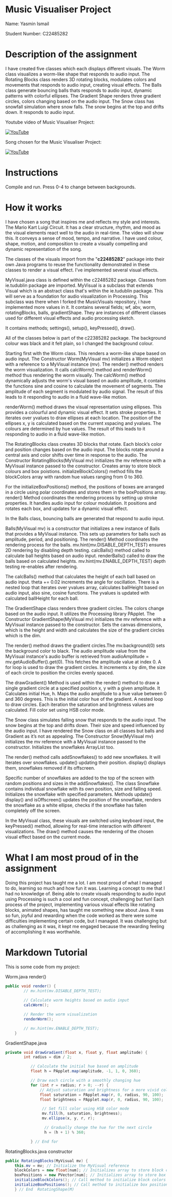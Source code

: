 # Music Visualiser Project

Name: Yasmin Ismail

Student Number: C22485282

# Description of the assignment
I have created five classes which each displays different visuals. The Worm class visualizes  a worm-like shape that responds to audio input. The Rotating Blocks class renders 3D rotating blocks, modulates  colors and movements that responds to audio input, creating visual effects. The Balls class generate bouncing balls thats responds to audio input, dynamic patterns with colorful ellipses. The Gradient Shape renders three gradient circles, colors changing based on the audio input. The Snow class has snowfall simulation where snow falls. The snow begins at the top and drifts down. It responds to audio input.

Youtube video of  Music Visualiser Project: 


[![YouTube](http://img.youtube.com/vi/PFwGrX_GDFs/0.jpg)](https://www.youtube.com/watch?v=PFwGrX_GDFs)



Song chosen for the Music Visualiser Project: 

[![YouTube](http://img.youtube.com/vi/THFFP1EM3EU/0.jpg)](https://www.youtube.com/watch?v=THFFP1EM3EU)



# Instructions
Compile and run. 
Press 0-4 to change between backgrounds. 


# How it works

I have chosen a song that inspires me and reflects my style and interests. The Mario Kart Luigi Circuit. It has a clear structure, rhythm, and mood as the visual elements react well to the audio in real-time. The video will show this. It conveys a sense of mood, tempo, and narrative. I have used colour, shape, motion, and composition to create a visually compelling and dynamic representation of the song. 
 
The classes of the visuals import from the "**c22485282**" package into their own Java programs to reuse the functionality demonstrated in these classes to render a visual effect. 
I've implemented several visual effects.  

MyVisual.java class is defined within the c22485282 package. Classes from ie.tudublin package are imported. MyVisual is a subclass that extends Visual which is an abstract class that's within the ie.tudublin package. This will serve as a foundation for audio visualization in Processing. This subclass was there when I forked the MusicVisuals repository, i have implemented more values in it. It contains several fields; wf, abv, worm, rotatingBlocks, balls, gradientShape. They are instances of different classes used for different visual effects and audio processing sketch.  

It contains methods; settings(), setup(), keyPressed(), draw(). 

All of the classes below is part of the c22385282 package.  The background colour was black and it felt plain, so I changed the background colour.

Starting first with the Worm class. This renders a worm-like shape based on audio input. The Constructor Worm(MyVisual mv) initializes a Worm object with a reference to a MyVisual instance (mv). 
The render() method renders the worm visualization. It calls calcWorm() method and renderWorm() method thus rendering the worm visually. The calcWorm() method dynamically adjusts the worm's visual based on audio amplitude, it contains the functions sine and cosine to calculate the movement of segments. The amplitude of each segment is modulated by audio signal. The result of this leads to it responding to audio in a fluid wave-like motion. 

renderWorm() method draws the visual representation using ellipses. This provides a colourful and dynamic visual effect. It sets stroke properties. It iterates over yvalues to draw ellipses at each location. The position of the ellipses x, y is calculated based on the current xspacing and yvalues. The colours are determined by hue values. The result of this leads to it responding to audio in a fluid wave-like motion.

The RotatingBlocks  class creates 3D blocks that rotate. Each block’s color and position changes based on the audio input. The blocks rotate around a central axis and color shifts over time in response to the audio. 
The Constructor RotatingBlocks(MyVisual mv) initializes the mv reference with a MyVisual instance passed to the constructor. Creates array to store block colours and box poistions. initializeBlockColors() method fills the blockColors array with random hue values ranging from 0 to 360. 

For the initializeBoxPositions() method, the positions of boxes are arranged in a circle using polar coordinates and stores them in the boxPositions array. render() Method coordinates the rendering process by setting up stroke properties. It handles audio input for colour modulation. It positions and rotates each box, and updates for a dynamic visual effect. 

In the Balls class, bouncing balls are generated that respond to audio input. 

Balls(MyVisual mv) is a constructor that initializes a new instance of Balls that provides a MyVisual instance. This sets up parameters for balls such as amplitude, period, and positioning. 
The render() Method coordinates the rendering process for the balls. mv.hint(mv.DISABLE_DEPTH_TEST) ensures 2D rendering by disabling depth testing. calcBalls() method called to calculate ball heights based on audio input. renderBalls() called to draw the balls based on calculated heights. mv.hint(mv.ENABLE_DEPTH_TEST) depth testing re-enables after rendering.

The calcBalls() method that calculates the height of each ball based on audio input. theta += 0.02 increments the angle for oscillation. There is a nested loop that iterates over yvalues array, calculates ballHeight based on audio input, also sine, cosine functions. The yvalues is updated with calculated ballHeight for each ball.

The GradientShape class renders three gradient circles. The colors change based on the audio input. It utilizes the Processing library PApplet. The Constructor GradientShape(MyVisual mv) initializes the mv reference with a MyVisual instance passed to the constructor. Sets the canvas dimensions, which is the height and width and calculates the size of the gradient circles which is the dim.

The render() method draws the gradient circles.The mv.background(0) sets the background color to black. The audio amplitude value from the MyVisual instance's audio buffer is retrieved from audioAmplitude = mv.getAudioBuffer().get(0). This fetches the amplitude value at index 0. A for loop is used to draw the gradient circles. It  increments x by dim, the size of each circle to position the circles evenly spaced.

The drawGradient() Method is used within the render() method to draw a single gradient circle at a specified position x, y with a given amplitude. It Calculates initial Hue, h.  Maps the audio amplitude to a hue value between 0 and 360 degrees. This is the initial color hue of the gradient. A nested loop to draw circles. Each iteration the saturation and brightness values are calculated. Fill color set using HSB color mode.


The Snow class simulates falling snow that responds to the audio input. The snow begins at the top and drifts down. Their size and speed influenced by the audio input. I have rendered the Snow class on all classes but balls and Gradient as it’s not as appealing. 
The Constructor Snow(MyVisual mv) initializes the mv reference with a MyVisual instance passed to the constructor. Initializes the snowflakes ArrayList too. 

The render() method calls addSnowflakes() to add new snowflakes. It will Iterates over snowflakes. update() updating their position. display() displays them, snowflakes removed if its offscreen. 


Specific number of snowflakes are added to the top of the screen with random positions and sizes in the addSnowflakes(). The class Snowflake contains individual snowflake with its own position, size  and falling speed. Initializes the snowflake with specified parameters. 
Methods update() display() and isOffscreen() updates the position of the snowflake, renders the snowflake as a white ellipse, checks if the snowflake has fallen completely off the screen.


In the MyVisual class, these visuals are switched using keyboard input, the keyPressed() method, allowing for real-time interaction with different visualizations. The draw() method causes the rendering of the chosen visual effect based on the current mode.  

 



# What I am most proud of in the assignment
Doing this project has taught me a lot. I am most proud of what I managed to do, learning so much and how fun it was. Learning a concept to me that I had no knowledge of. Being able to create visuals responding to audio input using Processing is such a cool and fun concept, challenging but fun! Each process of the project, implementing various visual effects like rotating blocks, animated shapes, has taught me something new about Java. It was so fun, joyful and rewarding when the code worked as there were some difficulties implementing certain code, but I managed. It was challenging but as challenging as it was, it kept me engaged because the rewarding feeling of accomplishing it was worthwhile.  

# Markdown Tutorial



This is some code from my project:

Worm.java render() 
```Java
public void render() {
        // mv.hint(mv.DISABLE_DEPTH_TEST);
      
        // Calculate worm heights based on audio input
        calcWorm();

        // Render the worm visualization
        renderWorm();

        // mv.hint(mv.ENABLE_DEPTH_TEST);
    }
```
GradientShape.java 
```Java
private void drawGradient(float x, float y, float amplitude) {
        int radius = dim / 2;

           // Calculate the initial hue based on amplitude
           float h = PApplet.map(amplitude, -1, 1, 0, 360);

           // Draw each circle with a smoothly changing hue
           for (int r = radius; r > 0; --r) {
               // Adjust saturation and brightness for a more vivid color
               float saturation = PApplet.map(r, 0, radius, 90, 100);
               float brightness = PApplet.map(r, 0, radius, 90, 100);

                // Set fill color using HSB color mode
                mv.fill(h, saturation, brightness);
                mv.ellipse(x, y, r, r);

                 // Gradually change the hue for the next circle
                 h = (h + 1) % 360;

           } // End for
```

RotatingBlocks.java constructor 
```Java
public RotatingBlocks(MyVisual mv) {
    this.mv = mv; // Initialize the MyVisual reference
    blockColors = new float[num]; // Initializes array to store block colors
    boxPositions = new PVector[num]; // Initializes array to store box positions
    initializeBlockColors(); // Call method to initialize block colors
    initializeBoxPositions(); // Call method to initialize box positions
    } // End  RotatingShape(M)

```




